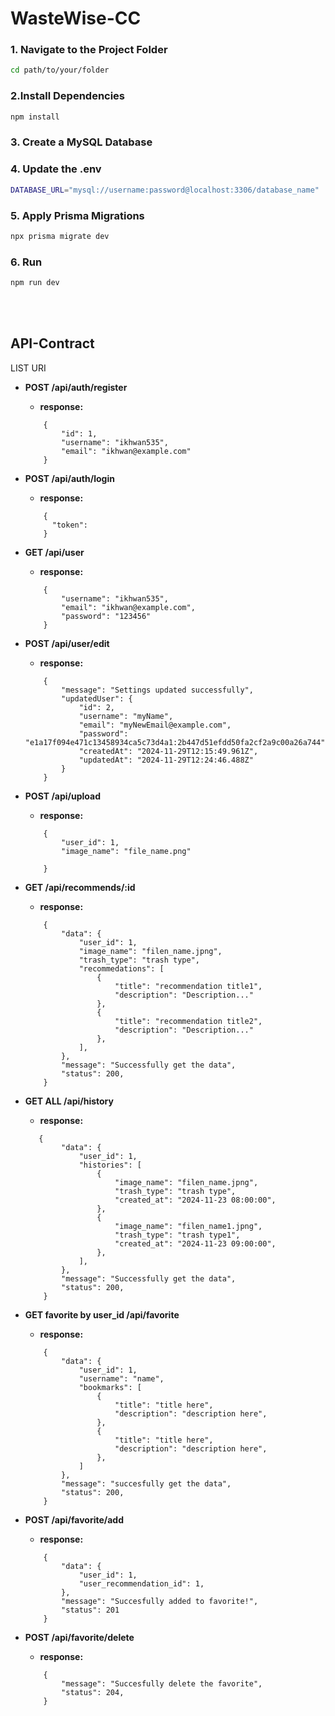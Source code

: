 # WasteWise-CC

### 1. Navigate to the Project Folder

```bash
cd path/to/your/folder
```

### 2.Install Dependencies

```bash
npm install
```

### 3. Create a MySQL Database

### 4. Update the .env

```bash
DATABASE_URL="mysql://username:password@localhost:3306/database_name"
```

### 5. Apply Prisma Migrations

```bash
npx prisma migrate dev
```

### 6. Run

```bash
npm run dev
```

<br><br>

## API-Contract

LIST URI

- **POST /api/auth/register**
  - **response:**
  ```json:output
      {
          "id": 1,
          "username": "ikhwan535",
          "email": "ikhwan@example.com"
      }
  ```
- **POST /api/auth/login**
  - **response:**
  ```json:output
      {
        "token":
      }
  ```
- **GET /api/user**
  - **response:**
  ```json:output
      {
          "username": "ikhwan535",
          "email": "ikhwan@example.com",
          "password": "123456"
      }
  ```
- **POST /api/user/edit**

  - **response:**

  ```json:output
      {
          "message": "Settings updated successfully",
          "updatedUser": {
              "id": 2,
              "username": "myName",
              "email": "myNewEmail@example.com",
              "password": "e1a17f094e471c13458934ca5c73d4a1:2b447d51efdd50fa2cf2a9c00a26a744",
              "createdAt": "2024-11-29T12:15:49.961Z",
              "updatedAt": "2024-11-29T12:24:46.488Z"
          }
      }
  ```

- **POST /api/upload**
  - **response:**
  ```json:output
      {
          "user_id": 1,
          "image_name": "file_name.png"

      }
  ```
- **GET /api/recommends/:id**
  - **response:**
  ```json:output
      {
          "data": {
              "user_id": 1,
              "image_name": "filen_name.jpng",
              "trash_type": "trash type",
              "recommedations": [
                  {
                      "title": "recommendation title1",
                      "description": "Description..."
                  },
                  {
                      "title": "recommendation title2",
                      "description": "Description..."
                  },
              ],
          },
          "message": "Successfully get the data",
          "status": 200,
      }
  ```
- **GET ALL /api/history**
  - **response:**
  ```json:output
     {
          "data": {
              "user_id": 1,
              "histories": [
                  {
                      "image_name": "filen_name.jpng",
                      "trash_type": "trash type",
                      "created_at": "2024-11-23 08:00:00",
                  },
                  {
                      "image_name": "filen_name1.jpng",
                      "trash_type": "trash type1",
                      "created_at": "2024-11-23 09:00:00",
                  },
              ],
          },
          "message": "Successfully get the data",
          "status": 200,
      }
  ```
- **GET favorite by user_id /api/favorite**
  - **response:**
  ```json:output
      {
          "data": {
              "user_id": 1,
              "username": "name",
              "bookmarks": [
                  {
                      "title": "title here",
                      "description": "description here",
                  },
                  {
                      "title": "title here",
                      "description": "description here",
                  },
              ]
          },
          "message": "succesfully get the data",
          "status": 200,
      }
  ```
- **POST /api/favorite/add**

  - **response:**

  ```json:output
      {
          "data": {
              "user_id": 1,
              "user_recommendation_id": 1,
          },
          "message": "Succesfully added to favorite!",
          "status": 201
      }
  ```

- **POST /api/favorite/delete**
  - **response:**
  ```json:output
      {
          "message": "Succesfully delete the favorite",
          "status": 204,
      }
  ```
